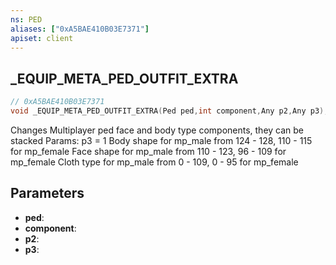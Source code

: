```yaml
---
ns: PED
aliases: ["0xA5BAE410B03E7371"]
apiset: client
---
```

## _EQUIP_META_PED_OUTFIT_EXTRA

```c
// 0xA5BAE410B03E7371
void _EQUIP_META_PED_OUTFIT_EXTRA(Ped ped,int component,Any p2,Any p3);
```

Changes Multiplayer ped face and body type components, they can be stacked
Params: p3 = 1
Body shape for mp_male from 124 - 128, 110 - 115 for mp_female
Face shape for mp_male from 110 - 123, 96 - 109 for mp_female
Cloth type for mp_male from 0 - 109, 0 - 95 for mp_female

## Parameters
* **ped**:
* **component**:
* **p2**:
* **p3**: